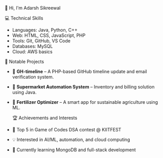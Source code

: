 👋 Hi, I'm Adarsh Sikreewal

💻 Technical Skills
- Languages: Java, Python, C++
- Web: HTML, CSS, JavaScript, PHP
- Tools: Git, GitHub, VS Code
- Databases: MySQL
- Cloud: AWS basics

🚀 Notable Projects
- 🔹 **GH-timeline** – A PHP-based GitHub timeline update and email verification system.
- 🔹 **Supermarket Automation System** – Inventory and billing solution using Java.
- 🔹 **Fertilizer Optimizer** – A smart app for sustainable agriculture using ML.

  🏆 Achievements and Interests
- 🥇 Top 5 in Game of Codes DSA contest @ KIITFEST
- 💡 Interested in AI/ML, automation, and cloud computing
- 🎯 Currently learning MongoDB and full-stack development
